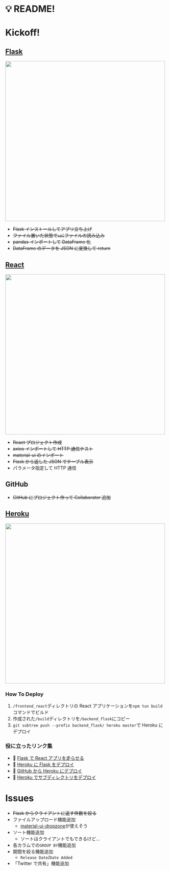 # :bulb: README!

# Kickoff!

## [Flask](https://a2c.bitbucket.io/flask/)

<img src="https://a2c.bitbucket.io/flask/_images/logo-full.png" width="500px">

- ~~Flask インストールしてアプリ立ち上げ~~
- ~~ファイル置いた状態で`xml`ファイルの読み込み~~
- ~~pandas インポートして DataFrame 化~~
- ~~DataFrame のデータを JSON に変換して return~~

## [React](https://ja.reactjs.org/)

<img src="https://dwglogo.com/wp-content/uploads/2017/09/React_logo.png" width="500px">

- ~~React プロジェクト作成~~
- ~~axios インポートして HTTP 通信テスト~~
- ~~material-ui のインポート~~
- ~~Flask から返した JSON でテーブル表示~~
- パラメータ指定して HTTP 通信

## GitHub

- ~~GitHub にプロジェクト作って Collaborator 追加~~

## [Heroku](https://jp.heroku.com/)

<img src="https://cdn-ak.f.st-hatena.com/images/fotolife/m/mickey-STRANGE/20180507/20180507210630.jpg" width="500px">

### How To Deploy

1. `/frontend_react`ディレクトリの React アプリケーションを`npm tun build`コマンドでビルド
2. 作成された`/build`ディレクトリを`/backend_flask`にコピー
3. `git subtree push --prefix backend_flask/ heroku master`で Heroku にデプロイ

### 役に立ったリンク集

- :link: [Flask で React アプリを走らせる](https://qiita.com/sand/items/49af68f1af296724e9b8)
- :link: [Heroku に Flask をデプロイ](https://tanuhack.com/deploy-flask-heroku/)
- :link: [GitHub から Heroku にデプロイ](https://qiita.com/sho7650/items/ebd87c5dc2c4c7abb8f0)
- :link: [Heroku でサブディレクトリをデプロイ](https://qrunch.net/@yumechi/entries/8d7uwLWuOFtA09sn)

# Issues

- ~~Flask からクライアントに返す件数を絞る~~
- ファイルアップロード機能追加
  - [material-ui-dropzone](https://github.com/Yuvaleros/material-ui-dropzone)が使えそう
- ソート機能追加
  - ソートはクライアントでもできるけど…
- 各カラムでの`GROUP BY`機能追加
- 期間を絞る機能追加
  - `Release Date`/`Date Added`
- 「Twitter で共有」機能追加

